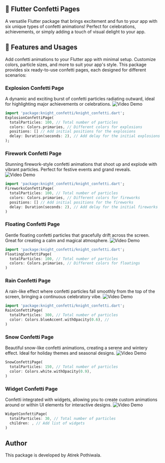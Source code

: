 ## 🎉 Flutter Confetti Pages
A versatile Flutter package that brings excitement and fun to your app with six unique types of confetti animations! Perfect for celebrations, achievements, or simply adding a touch of visual delight to your app.

## 🌟 Features and Usages
Add confetti animations to your Flutter app with minimal setup. Customize colors, particle sizes, and more to suit your app's style.
This package provides six ready-to-use confetti pages, each designed for different scenarios:

### Explosion Confetti Page
A dynamic and exciting burst of confetti particles radiating outward, ideal for highlighting major achievements or celebrations.
![Video Demo](assets/explosion_demo.gif)

```dart
import 'package:knight_confetti/knight_confetti.dart';
ExplosionConfettiPage(
  totalParticles: 100, // Total number of particles
  colors: Colors.primaries, // Different colors for explosions
  positions: [] // Add initial positions for the explosions
  delay: Duration(seconds: 2), // Add delay for the initial explosions
);
```

### Firework Confetti Page
Stunning firework-style confetti animations that shoot up and explode with vibrant particles. Perfect for festive events and grand reveals.
![Video Demo](assets/firework_demo.gif)

```dart
import 'package:knight_confetti/knight_confetti.dart';
FireworksConfettiPage(
  totalParticles: 100, // Total number of particles
  colors: Colors.primaries, // Different colors for fireworks
  positions: [] // Add initial positions for the fireworks
  delay: Duration(seconds: 2), // Add delay for the initial fireworks
)
```

### Floating Confetti Page
Gentle floating confetti particles that gracefully drift across the screen. Great for creating a calm and magical atmosphere.
![Video Demo](assets/floating_demo.gif)

```dart
import 'package:knight_confetti/knight_confetti.dart';
FloatingConfettiPage(
  totalParticles: 100, // Total number of particles
  colors: Colors.primaries, // Different colors for floatings
)
```

### Rain Confetti Page
A rain-like effect where confetti particles fall smoothly from the top of the screen, bringing a continuous celebratory vibe.
![Video Demo](assets/rain_demo.gif)

```dart
import 'package:knight_confetti/knight_confetti.dart';
RainConfettiPage(
  totalParticles: 300, // Total number of particles
  color: Colors.blueAccent.withOpacity(0.6), // 
)
```

### Snow Confetti Page
Beautiful snow-like confetti animations, creating a serene and wintery effect. Ideal for holiday themes and seasonal designs.
![Video Demo](assets/snow_demo.gif)

```dart
SnowConfettiPage(
  totalParticles: 150, // Total number of particles
  color: Colors.white.withOpacity(0.9),
)
```

### Widget Confetti Page
Confetti integrated with widgets, allowing you to create custom animations around or within UI elements for interactive designs.
![Video Demo](assets/widget_demo.gif)

```dart
WidgetConfettiPage(
  totalParticles: 30, // Total number of particles
  children: , // Add list of widgets
)
```

## Author
This package is developed by Atirek Pothiwala.
